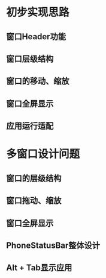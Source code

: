 # 初步实现思路

## 窗口Header功能

## 窗口层级结构

## 窗口的移动、缩放

## 窗口全屏显示

## 应用运行适配

# 多窗口设计问题

## 窗口的层级结构

## 窗口拖动、缩放

## 窗口全屏显示

## PhoneStatusBar整体设计

## Alt + Tab显示应用
